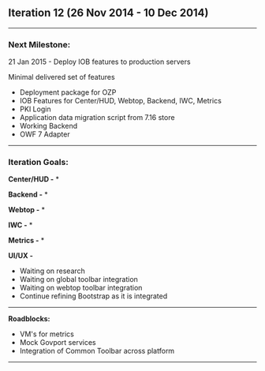 ## Iteration 12 (26 Nov 2014 -  10 Dec 2014)

***

### Next Milestone:
21 Jan 2015 - Deploy IOB features to production servers

Minimal delivered set of features
* Deployment package for OZP
* IOB Features for Center/HUD, Webtop, Backend, IWC, Metrics
* PKI Login
* Application data migration script from 7.16 store
* Working Backend
* OWF 7 Adapter

***

### Iteration Goals:
**Center/HUD -**
* 

**Backend -**
* 

**Webtop -**
* 

**IWC -**
* 

**Metrics -**
* 

**UI/UX -**
* Waiting on research 
* Waiting on global toolbar integration 
* Waiting on webtop toolbar integration 
* Continue refining Bootstrap as it is integrated

***

**Roadblocks:**
* VM's for metrics
* Mock Govport services
* Integration of Common Toolbar across platform

***